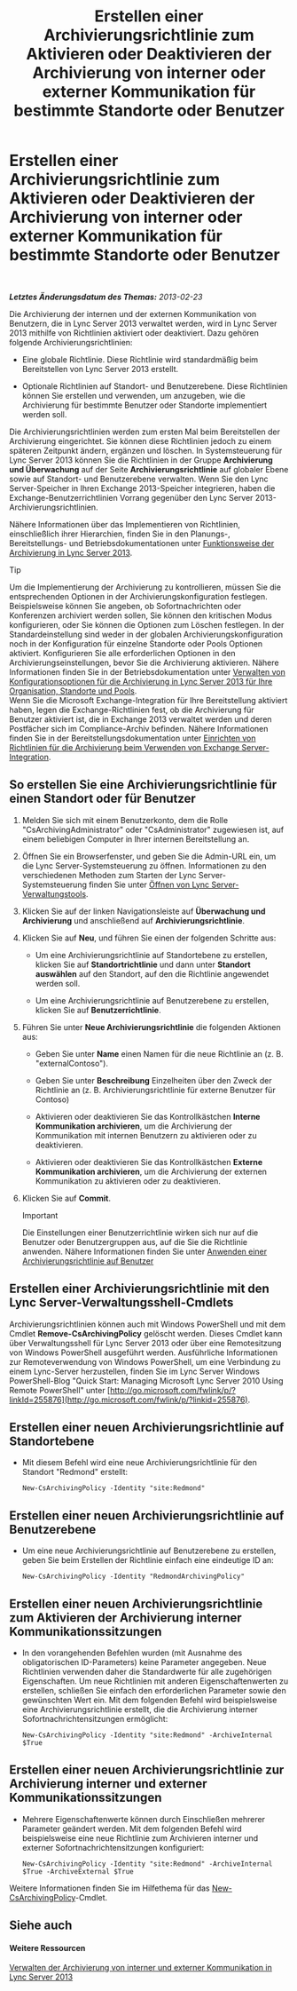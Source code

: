 ﻿---
title: Erstellen einer Archivierungsrichtlinie zum Aktivieren oder Deaktivieren der Archivierung von interner oder externer Kommunikation für bestimmte Standorte oder Benutzer
TOCTitle: Erstellen einer Archivierungsrichtlinie zum Aktivieren oder Deaktivieren der Archivierung von interner oder externer Kommunikation für bestimmte Standorte oder Benutzer
ms:assetid: 5864793a-ba72-470c-bb5b-9fb41e968896
ms:mtpsurl: https://technet.microsoft.com/de-de/library/Gg398385(v=OCS.15)
ms:contentKeyID: 49294068
ms.date: 05/19/2016
mtps_version: v=OCS.15
ms.translationtype: HT
---

# Erstellen einer Archivierungsrichtlinie zum Aktivieren oder Deaktivieren der Archivierung von interner oder externer Kommunikation für bestimmte Standorte oder Benutzer

 

_**Letztes Änderungsdatum des Themas:** 2013-02-23_

Die Archivierung der internen und der externen Kommunikation von Benutzern, die in Lync Server 2013 verwaltet werden, wird in Lync Server 2013 mithilfe von Richtlinien aktiviert oder deaktiviert. Dazu gehören folgende Archivierungsrichtlinien:

  - Eine globale Richtlinie. Diese Richtlinie wird standardmäßig beim Bereitstellen von Lync Server 2013 erstellt.

  - Optionale Richtlinien auf Standort- und Benutzerebene. Diese Richtlinien können Sie erstellen und verwenden, um anzugeben, wie die Archivierung für bestimmte Benutzer oder Standorte implementiert werden soll.

Die Archivierungsrichtlinien werden zum ersten Mal beim Bereitstellen der Archivierung eingerichtet. Sie können diese Richtlinien jedoch zu einem späteren Zeitpunkt ändern, ergänzen und löschen. In Systemsteuerung für Lync Server 2013 können Sie die Richtlinien in der Gruppe **Archivierung und Überwachung** auf der Seite **Archivierungsrichtlinie** auf globaler Ebene sowie auf Standort- und Benutzerebene verwalten. Wenn Sie den Lync Server-Speicher in Ihren Exchange 2013-Speicher integrieren, haben die Exchange-Benutzerrichtlinien Vorrang gegenüber den Lync Server 2013-Archivierungsrichtlinien.

Nähere Informationen über das Implementieren von Richtlinien, einschließlich ihrer Hierarchien, finden Sie in den Planungs-, Bereitstellungs- und Betriebsdokumentationen unter [Funktionsweise der Archivierung in Lync Server 2013](lync-server-2013-how-archiving-works.md).


> [!TIP]
> Um die Implementierung der Archivierung zu kontrollieren, müssen Sie die entsprechenden Optionen in der Archivierungskonfiguration festlegen. Beispielsweise können Sie angeben, ob Sofortnachrichten oder Konferenzen archiviert werden sollen, Sie können den kritischen Modus konfigurieren, oder Sie können die Optionen zum Löschen festlegen. In der Standardeinstellung sind weder in der globalen Archivierungskonfiguration noch in der Konfiguration für einzelne Standorte oder Pools Optionen aktiviert. Konfigurieren Sie alle erforderlichen Optionen in den Archivierungseinstellungen, bevor Sie die Archivierung aktivieren. Nähere Informationen finden Sie in der Betriebsdokumentation unter <A href="lync-server-2013-managing-archiving-configuration-options-for-your-organization-sites-and-pools.md">Verwalten von Konfigurationsoptionen für die Archivierung in Lync Server 2013 für Ihre Organisation, Standorte und Pools</A>.<BR>Wenn Sie die Microsoft Exchange-Integration für Ihre Bereitstellung aktiviert haben, legen die Exchange-Richtlinien fest, ob die Archivierung für Benutzer aktiviert ist, die in Exchange 2013 verwaltet werden und deren Postfächer sich im Compliance-Archiv befinden. Nähere Informationen finden Sie in der Bereitstellungsdokumentation unter <A href="lync-server-2013-setting-up-policies-for-archiving-when-using-exchange-server-integration.md">Einrichten von Richtlinien für die Archivierung beim Verwenden von Exchange Server-Integration</A>.



## So erstellen Sie eine Archivierungsrichtlinie für einen Standort oder für Benutzer

1.  Melden Sie sich mit einem Benutzerkonto, dem die Rolle "CsArchivingAdministrator" oder "CsAdministrator" zugewiesen ist, auf einem beliebigen Computer in Ihrer internen Bereitstellung an.

2.  Öffnen Sie ein Browserfenster, und geben Sie die Admin-URL ein, um die Lync Server-Systemsteuerung zu öffnen. Informationen zu den verschiedenen Methoden zum Starten der Lync Server-Systemsteuerung finden Sie unter [Öffnen von Lync Server-Verwaltungstools](lync-server-2013-open-lync-server-administrative-tools.md).

3.  Klicken Sie auf der linken Navigationsleiste auf **Überwachung und Archivierung** und anschließend auf **Archivierungsrichtlinie**.

4.  Klicken Sie auf **Neu**, und führen Sie einen der folgenden Schritte aus:
    
      - Um eine Archivierungsrichtlinie auf Standortebene zu erstellen, klicken Sie auf **Standortrichtlinie** und dann unter **Standort auswählen** auf den Standort, auf den die Richtlinie angewendet werden soll.
    
      - Um eine Archivierungsrichtlinie auf Benutzerebene zu erstellen, klicken Sie auf **Benutzerrichtlinie**.

5.  Führen Sie unter **Neue Archivierungsrichtlinie** die folgenden Aktionen aus:
    
      - Geben Sie unter **Name** einen Namen für die neue Richtlinie an (z. B. "externalContoso").
    
      - Geben Sie unter **Beschreibung** Einzelheiten über den Zweck der Richtlinie an (z. B. Archivierungsrichtlinie für externe Benutzer für Contoso)
    
      - Aktivieren oder deaktivieren Sie das Kontrollkästchen **Interne Kommunikation archivieren**, um die Archivierung der Kommunikation mit internen Benutzern zu aktivieren oder zu deaktivieren.
    
      - Aktivieren oder deaktivieren Sie das Kontrollkästchen **Externe Kommunikation archivieren**, um die Archivierung der externen Kommunikation zu aktivieren oder zu deaktivieren.

6.  Klicken Sie auf **Commit**.
    

    > [!IMPORTANT]
    > Die Einstellungen einer Benutzerrichtlinie wirken sich nur auf die Benutzer oder Benutzergruppen aus, auf die Sie die Richtlinie anwenden. Nähere Informationen finden Sie unter <A href="lync-server-2013-applying-an-archiving-policy-to-users.md">Anwenden einer Archivierungsrichtlinie auf Benutzer</A>



## Erstellen einer Archivierungsrichtlinie mit den Lync Server-Verwaltungsshell-Cmdlets

Archivierungsrichtlinien können auch mit Windows PowerShell und mit dem Cmdlet **Remove-CsArchivingPolicy** gelöscht werden. Dieses Cmdlet kann über Verwaltungsshell für Lync Server 2013 oder über eine Remotesitzung von Windows PowerShell ausgeführt werden. Ausführliche Informationen zur Remoteverwendung von Windows PowerShell, um eine Verbindung zu einem Lync-Server herzustellen, finden Sie im Lync Server Windows PowerShell-Blog "Quick Start: Managing Microsoft Lync Server 2010 Using Remote PowerShell" unter [http://go.microsoft.com/fwlink/p/?linkId=255876](http://go.microsoft.com/fwlink/p/?linkid=255876).

## Erstellen einer neuen Archivierungsrichtlinie auf Standortebene

  - Mit diesem Befehl wird eine neue Archivierungsrichtlinie für den Standort "Redmond" erstellt:
    
        New-CsArchivingPolicy -Identity "site:Redmond"

## Erstellen einer neuen Archivierungsrichtlinie auf Benutzerebene

  - Um eine neue Archivierungsrichtlinie auf Benutzerebene zu erstellen, geben Sie beim Erstellen der Richtlinie einfach eine eindeutige ID an:
    
        New-CsArchivingPolicy -Identity "RedmondArchivingPolicy"

## Erstellen einer neuen Archivierungsrichtlinie zum Aktivieren der Archivierung interner Kommunikationssitzungen

  - In den vorangehenden Befehlen wurden (mit Ausnahme des obligatorischen ID-Parameters) keine Parameter angegeben. Neue Richtlinien verwenden daher die Standardwerte für alle zugehörigen Eigenschaften. Um neue Richtlinien mit anderen Eigenschaftenwerten zu erstellen, schließen Sie einfach den erforderlichen Parameter sowie den gewünschten Wert ein. Mit dem folgenden Befehl wird beispielsweise eine Archivierungsrichtlinie erstellt, die die Archivierung interner Sofortnachrichtensitzungen ermöglicht:
    
        New-CsArchivingPolicy -Identity "site:Redmond" -ArchiveInternal $True

## Erstellen einer neuen Archivierungsrichtlinie zur Archivierung interner und externer Kommunikationssitzungen

  - Mehrere Eigenschaftenwerte können durch Einschließen mehrerer Parameter geändert werden. Mit dem folgenden Befehl wird beispielsweise eine neue Richtlinie zum Archivieren interner und externer Sofortnachrichtensitzungen konfiguriert:
    
        New-CsArchivingPolicy -Identity "site:Redmond" -ArchiveInternal $True -ArchiveExternal $True

Weitere Informationen finden Sie im Hilfethema für das [New-CsArchivingPolicy](https://docs.microsoft.com/en-us/powershell/module/skype/New-CsArchivingPolicy)-Cmdlet.

## Siehe auch

#### Weitere Ressourcen

[Verwalten der Archivierung von interner und externer Kommunikation in Lync Server 2013](lync-server-2013-managing-the-archiving-of-internal-and-external-communications.md)

